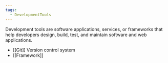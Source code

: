 ```yaml
---
tags:
  - DevelopmentTools
---
```


Development tools are software applications, services, or frameworks that help developers design, build, test, and maintain software and web applications.

* [[Git]] Version control system
* [[Framework]] 
